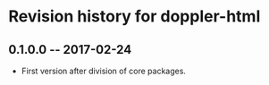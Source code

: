 # Revision history for doppler-html

## 0.1.0.0  -- 2017-02-24

* First version after division of core packages.
